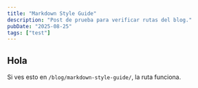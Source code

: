 ```yaml
---
title: "Markdown Style Guide"
description: "Post de prueba para verificar rutas del blog."
pubDate: "2025-08-25"
tags: ["test"]
---
```


## Hola
Si ves esto en `/blog/markdown-style-guide/`, la ruta funciona.
